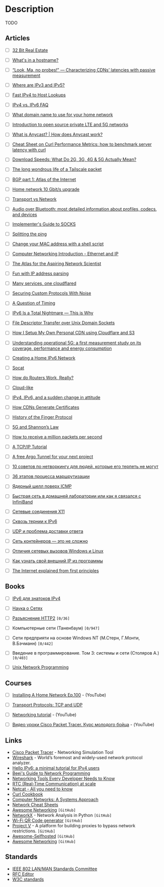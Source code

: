# Description

TODO


## Articles

- [ ] [32 Bit Real Estate](https://fly.io/blog/32-bit-real-estate/)
- [ ] [What's in a hostname?](https://www.netmeister.org/blog/hostnames.html)
- [ ] [“Look, Ma, no probes!” — Characterizing CDNs’ latencies with passive measurement](https://blog.cloudflare.com/cdn-latency-passive-measurement/)
- [ ] [Where are IPv3 and IPv5?](https://wander.science/articles/ip-version/)
- [ ] [Fast IPv4 to Host Lookups](https://tech.marksblogg.com/fast-ip-to-hostname-clickhouse-postgresql.html)
- [ ] [IPv4 vs. IPv6 FAQ](https://tailscale.com/kb/1134/ipv6-faq/)
- [ ] [What domain name to use for your home network](https://www.ctrl.blog/entry/homenet-domain-name.html)
- [ ] [Introduction to open source private LTE and 5G networks](https://ubuntu.com/blog/introduction-to-open-source-private-lte-and-5g-networks)
- [ ] [What is Anycast? | How does Anycast work?](https://www.cloudflare.com/learning/cdn/glossary/anycast-network/)
- [ ] [Cheat Sheet on Curl Performance Metrics: how to benchmark server latency with curl](https://speedtestdemon.com/a-guide-to-curls-performance-metrics-how-to-analyze-a-speed-test-result/)
- [ ] [Download Speeds: What Do 2G, 3G, 4G & 5G Actually Mean?](https://kenstechtips.com/index.php/download-speeds-2g-3g-and-4g-actual-meaning)
- [ ] [The long wondrous life of a Tailscale packet](https://tailscale.com/blog/2021-05-life-of-a-packet/)
- [ ] [BGP part 1: Atlas of the Internet](https://www.samovergre.com/2021/05/25/bgp-part-1-atlas-of-the-internet/)
- [ ] [Home network 10 Gbit/s upgrade](https://michael.stapelberg.ch/posts/2021-05-16-home-network-fiber-10-gbits-upgrade/)
- [ ] [Transport vs Network](https://github.com/positive-security/send-my)
- [ ] [Audio over Bluetooth: most detailed information about profiles, codecs, and devices](https://habr.com/ru/post/456182/)
- [ ] [Implementer's Guide to SOCKS](https://cookie.engineer/weblog/articles/implementers-guide-to-socks.html)
- [ ] [Splitting the ping](https://blog.benjojo.co.uk/post/ping-with-loss-latency-split)
- [ ] [Change your MAC address with a shell script](https://josh.works/shell-script-basics-change-mac-address)
- [ ] [Computer Networking Introduction - Ethernet and IP](https://iximiuz.com/en/posts/computer-networking-101/)
- [ ] [The Atlas for the Aspiring Network Scientist](https://arxiv.org/abs/2101.00863)
- [ ] [Fun with IP address parsing](https://blog.dave.tf/post/ip-addr-parsing/)
- [ ] [Many services, one cloudflared](https://blog.cloudflare.com/many-services-one-cloudflared/)
- [ ] [Securing Custom Protocols With Noise](https://grund.me/posts/securing-custom-protocols-with-noise/)
- [ ] [A Question of Timing](https://blog.cloudflare.com/a-question-of-timing/)
- [ ] [IPv6 Is a Total Nightmare — This is Why](https://teknikaldomain.me/post/ipv6-is-a-total-nightmare/)
- [ ] [File Descriptor Transfer over Unix Domain Sockets](https://copyconstruct.medium.com/file-descriptor-transfer-over-unix-domain-sockets-dcbbf5b3b6ec)
- [ ] [How I Setup My Own Personal CDN using Cloudflare and S3](https://joel.net/how-i-setup-my-own-personal-cdn-using-cloudflare-and-s3)
- [ ] [Understanding operational 5G: a first measurement study on its coverage, performance and energy consumption](https://blog.acolyer.org/2020/10/05/understanding-operational-5g/)
- [ ] [Creating a Home IPv6 Network](https://blog.hansenpartnership.com/creating-a-home-ipv6-network/)
- [ ] [Socat](https://copyconstruct.medium.com/socat-29453e9fc8a6)
- [ ] [How do Routers Work, Really?](https://kamila.is/teaching/how-routers-work/)
- [ ] [Cloud-like](https://cmacr.ae/post/2020-08-10-cloud-like-infra-at-home-part-1/)
- [ ] [IPv4, IPv6, and a sudden change in attitude](https://apenwarr.ca/log/20200708)
- [ ] [How CDNs Generate Certificates](https://fly.io/blog/how-cdns-generate-certificates/)
- [ ] [History of the Finger Protocol](http://www.rajivshah.com/Case_Studies/Finger/Finger.htm)
- [ ] [5G and Shannon’s Law](https://www.waveform.com/blogs/main/5g-and-shannons-law)
- [ ] [How to receive a million packets per second](https://blog.cloudflare.com/how-to-receive-a-million-packets/)
- [ ] [A TCP/IP Tutorial](https://datatracker.ietf.org/doc/html/rfc1180)
- [ ] [A free Argo Tunnel for your next project](https://blog.cloudflare.com/a-free-argo-tunnel-for-your-next-project/)
- [ ] [10 советов по нетворкингу для людей, которые его терпеть не могут](https://habr.com/ru/company/abbyy/blog/258419/)
- [ ] [36 этапов процесса маршрутизации](https://habr.com/ru/post/83047/)
- [ ] [Ядерный шелл поверх ICMP](https://habr.com/ru/company/ruvds/blog/516266/)
- [ ] [Быстрая сеть в домашней лаборатории или как я связался с InfiniBand](https://habr.com/ru/post/529906/)
- [ ] [Сетевые соединения X11](https://habr.com/ru/company/ruvds/blog/574742/)
- [ ] [Сквозь тернии к IPv6](https://habr.com/ru/company/ruvds/blog/582100/)
- [ ] [UDP и проблема доставки ответа](https://habr.com/ru/post/146922/)
- [ ] [Сеть контейнеров — это не сложно](https://habr.com/ru/company/timeweb/blog/558612/)
- [ ] [Отличия сетевых вызовов Windows и Linux](https://habr.com/ru/post/105918/)
- [ ] [Как узнать свой внешний IP из программы](https://habr.com/ru/company/emercoin/blog/335458/)
- [ ] [The Internet explained from first principles](https://explained-from-first-principles.com/internet/#data-corruption)


## Books

- [ ] [IPv6 для знатоков IPv4](https://sites.google.com/site/yartikhiy/home/ipv6book)
- [ ] [Наука о Сетях](http://networksciencebook.com)
- [ ] [Разъяснение HTTP2](https://github.com/vlet/http2-explained/blob/master/http2.ru.pdf?raw=true) `[0/36]`
- [ ] Компьютерные сети (Таненбаум) `[0/947]`
- [ ] Сети предприяти на основе Windows NT (М.Стерн, Г.Монти, В.Бэчманн) `[0/442]`
- [ ] Введение в программирование. Том 3: системы и сети (Столяров А.)`[0/403]`
- [ ] [Unix Network Programming](https://www.goodreads.com/book/show/26850562-unix-network-programming)


## Courses

- [ ] [Installing A Home Network Ep.100](https://youtu.be/zC_naXcfTIE) - (YouTube)
- [ ] [Transport Protocols: TCP and UDP](https://youtu.be/37AFBZv4_6Y)
- [ ] [Networking tutorial](https://youtube.com/playlist?list=PLowKtXNTBypH19whXTVoG3oKSuOcw_XeW) - (YouTube)
- [ ] [Видео уроки Cisco Packet Tracer. Курс молодого бойца](https://youtube.com/playlist?list=PLd0epXmveHePxXIZWgDA0npyIkMO3gpmp) - (YouTube)


## Links

- [Cisco Packet Tracer](https://www.netacad.com/courses/packet-tracer) - Networking Simulation Tool
- [Wireshark](https://www.wireshark.org/) - World’s foremost and widely-used network protocol analyzer.
- [Hello IPv6: a minimal tutorial for IPv4 users](https://metebalci.com/blog/hello-ipv6/)
- [Beej's Guide to Network Programming](https://beej.us/guide/bgnet/html/)
- [Networking Tools Every Developer Needs to Know](https://martinheinz.dev/blog/38)
- [RTC (Real-Time Communication) at scale](http://www.horatiulazu.ca/blog/coop/2020/05/02/rt-calling.html)
- [Netcat - All you need to know](https://blog.ikuamike.io/posts/2021/netcat/)
- [Curl Cookbook](https://catonmat.net/cookbooks/curl)
- [Computer Networks: A Systems Approach](https://book.systemsapproach.org/)
- [Network Cheat Sheets](https://cheatography.com/tag/network/)
- [Awesome Networking](https://github.com/clowwindy/Awesome-Networking) `[GitHub]`
- [NetworkX](https://github.com/networkx/networkx) -  Network Analysis in Python `[GitHub]`
- [Wi-Fi QR Code generator](https://github.com/reugn/wifiqr) `[GitHub]`
- [Project V](https://github.com/v2fly/v2ray-core) -  A platform for building proxies to bypass network restrictions. `[GitHub]`
- [Awesome-Selfhosted](https://github.com/awesome-selfhosted/awesome-selfhosted) `[GitHub]`
- [Awesome Networking](https://github.com/clowwindy/Awesome-Networking) `[GitHub]`


## Standards

- [IEEE 802 LAN/MAN Standards Committee](https://www.ieee802.org/)
- [RFC Editor](https://www.rfc-editor.org/)
- [W3C standards](https://www.w3.org/standards/)

